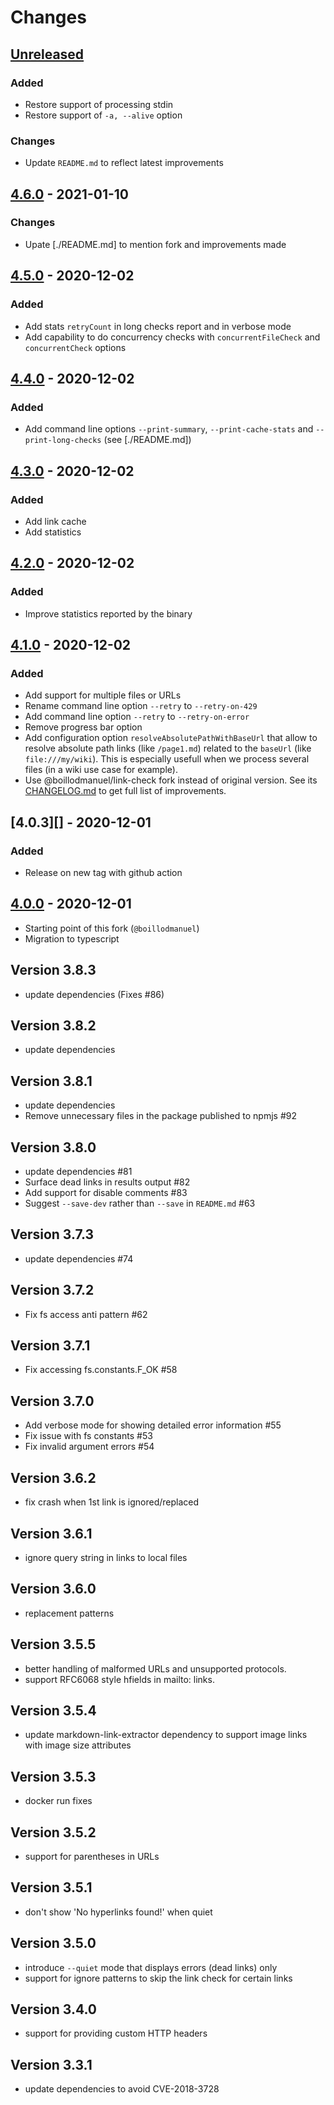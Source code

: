 # Changes

## [Unreleased][]

### Added

- Restore support of processing stdin
- Restore support of `-a, --alive` option

### Changes

- Update `README.md` to reflect latest improvements

## [4.6.0][] - 2021-01-10

### Changes

- Upate [./README.md] to mention fork and improvements made

## [4.5.0][] - 2020-12-02

### Added

- Add stats `retryCount` in long checks report and in verbose mode
- Add capability to do concurrency checks with `concurrentFileCheck` and `concurrentCheck` options

## [4.4.0][] - 2020-12-02

### Added

- Add command line options `--print-summary`, `--print-cache-stats` and `--print-long-checks` (see [./README.md])

## [4.3.0][] - 2020-12-02

### Added

- Add link cache
- Add statistics

## [4.2.0][] - 2020-12-02

### Added

- Improve statistics reported by the binary

## [4.1.0][] - 2020-12-02

### Added

- Add support for multiple files or URLs
- Rename command line option `--retry` to `--retry-on-429`
- Add command line option `--retry` to `--retry-on-error`
- Remove progress bar option
- Add configuration option `resolveAbsolutePathWithBaseUrl` that allow to resolve absolute path links (like `/page1.md`) related to the `baseUrl` (like `file:///my/wiki`). This is especially usefull when we process several files (in a wiki use case for example).
- Use @boillodmanuel/link-check fork instead of original version. See its [CHANGELOG.md](https://github.com/boillodmanuel/link-check/blob/master/CHANGELOG.md) to get full list of improvements.

## [4.0.3][] - 2020-12-01

### Added

- Release on new tag with github action

## [4.0.0][] - 2020-12-01

- Starting point of this fork (`@boillodmanuel`)
- Migration to typescript

## Version 3.8.3

* update dependencies (Fixes #86)

## Version 3.8.2

* update dependencies

## Version 3.8.1

* update dependencies
* Remove unnecessary files in the package published to npmjs #92

## Version 3.8.0

* update dependencies #81
* Surface dead links in results output #82
* Add support for disable comments #83
* Suggest `--save-dev` rather than `--save` in `README.md` #63

## Version 3.7.3

* update dependencies #74

## Version 3.7.2

* Fix fs access anti pattern #62

## Version 3.7.1

* Fix accessing fs.constants.F_OK #58

## Version 3.7.0

* Add verbose mode for showing detailed error information #55
* Fix issue with fs constants #53
* Fix invalid argument errors #54

## Version 3.6.2

* fix crash when 1st link is ignored/replaced

## Version 3.6.1

* ignore query string in links to local files

## Version 3.6.0

* replacement patterns

## Version 3.5.5

* better handling of malformed URLs and unsupported protocols.
* support RFC6068 style hfields in mailto: links.

## Version 3.5.4

* update markdown-link-extractor dependency to support image links with image size attributes

## Version 3.5.3

* docker run fixes

## Version 3.5.2

* support for parentheses in URLs

## Version 3.5.1

* don't show 'No hyperlinks found!' when quiet

## Version 3.5.0

* introduce `--quiet` mode that displays errors (dead links) only
* support for ignore patterns to skip the link check for certain links

## Version 3.4.0

* support for providing custom HTTP headers

## Version 3.3.1

* update dependencies to avoid CVE-2018-3728


[Unreleased]: https://github.com/boillodmanuel/markdown-link-check/compare/v4.6.0...HEAD
[4.6.0]: https://github.com/boillodmanuel/markdown-link-check/compare/v4.5.0...v4.6.0
[4.5.0]: https://github.com/boillodmanuel/markdown-link-check/compare/v4.4.0...v4.5.0
[4.4.0]: https://github.com/boillodmanuel/markdown-link-check/compare/v4.3.0...v4.4.0
[4.3.0]: https://github.com/boillodmanuel/markdown-link-check/compare/v4.2.0...v4.3.0
[4.2.0]: https://github.com/boillodmanuel/markdown-link-check/compare/v4.1.0...v4.2.0
[4.1.0]: https://github.com/boillodmanuel/markdown-link-check/compare/v4.0.0...v4.1.0
[4.0.0]: https://github.com/boillodmanuel/markdown-link-check/compare/v3.8.3...v4.0.0